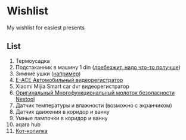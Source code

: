 # Wishlist
My wishlist for easiest presents


## List

1. Термоусадка
2. Подстаканник в машину 1 din ([дребезжит, надо что-то получше](https://aliexpress.ru/item/4001271879105.html))
3. Зимние ушки ([например](https://ushkin-magazin.ru/catalog/modeli_180s_man/))
4. [E-ACE Автомобильный видеорегистратор](https://aliexpress.ru/item/32894922089.html)
5. Xiaomi Mijia Smart car dvr видеорегистратор
6. [Оригинальный Многофункциональный молоток безопасности Nextool](https://aliexpress.ru/item/1005001483059623.html)
7. Датчик температуры и влажности (возможно с экранчиком)
8. Датчик движения в коридор и ванну
9. Умные лампочки в коридор и ванну
10. aqara hub
11. [Кот-копилка](https://totoro-shop.ru/toilet-paper-holder-24)

